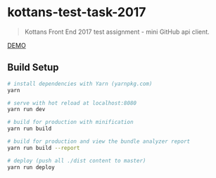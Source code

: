 # kottans-test-task-2017

> Kottans Front End 2017 test assignment - mini GitHub api client.

[DEMO](https://vityas-off.github.io/kottans-test-task-2017)

## Build Setup

``` bash
# install dependencies with Yarn (yarnpkg.com)
yarn

# serve with hot reload at localhost:8080
yarn run dev

# build for production with minification
yarn run build

# build for production and view the bundle analyzer report
yarn run build --report

# deploy (push all ./dist content to master)
yarn run deploy